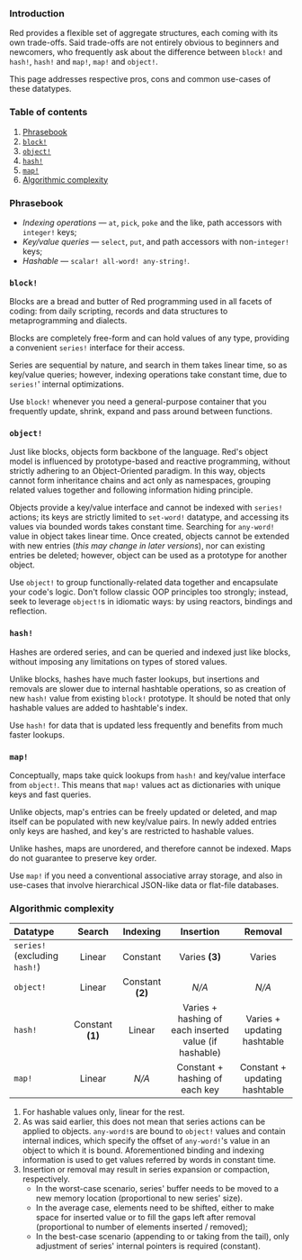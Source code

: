 ### Introduction

Red provides a flexible set of aggregate structures, each coming with its own trade-offs. Said trade-offs are not entirely obvious to beginners and newcomers, who frequently ask about the difference between `block!` and `hash!`, `hash!` and `map!`, `map!` and `object!`.

This page addresses respective pros, cons and common use-cases of these datatypes.

### Table of contents

1. [Phrasebook](#phrasebook)
1. [`block!`](#block)
1. [`object!`](#object)
1. [`hash!`](#hash)
1. [`map!`](#map)
1. [Algorithmic complexity](#algorithmic-complexity)

### Phrasebook

- *Indexing operations* — `at`, `pick`, `poke` and the like, path accessors with `integer!` keys;
- *Key/value queries* — `select`, `put`, and path accessors with non-`integer!` keys;
- *Hashable* — `scalar! all-word! any-string!`.

### `block!`

Blocks are a bread and butter of Red programming used in all facets of coding: from daily scripting, records and data structures to metaprogramming and dialects.

Blocks are completely free-form and can hold values of any type, providing a convenient `series!` interface for their access.

Series are sequential by nature, and search in them takes linear time, so as key/value queries; however, indexing operations take constant time, due to `series!`' internal optimizations.

Use `block!` whenever you need a general-purpose container that you frequently update, shrink, expand and pass around between functions.

### `object!`

Just like blocks, objects form backbone of the language. Red's object model is influenced by prototype-based and reactive programming, without strictly adhering to an Object-Oriented paradigm. In this way, objects cannot form inheritance chains and act only as namespaces, grouping related values together and following information hiding principle.

Objects provide a key/value interface and cannot be indexed with `series!` actions; its keys are strictly limited to `set-word!` datatype, and accessing its values via bounded words takes constant time. Searching for `any-word!` value in object takes linear time. Once created, objects cannot be extended with new entries (*this may change in later versions*), nor can existing entries be deleted; however, object can be used as a prototype for another object.

Use `object!` to group functionally-related data together and encapsulate your code's logic. Don't follow classic OOP principles too strongly; instead, seek to leverage `object!`s in idiomatic ways: by using reactors, bindings and reflection.

### `hash!`

Hashes are ordered series, and can be queried and indexed just like blocks, without imposing any limitations on types of stored values.

Unlike blocks, hashes have much faster lookups, but insertions and removals are slower due to internal hashtable operations, so as creation of new `hash!` value from existing `block!` prototype. It should be noted that only hashable values are added to hashtable's index.

Use `hash!` for data that is updated less frequently and benefits from much faster lookups.

### `map!`

Conceptually, maps take quick lookups from `hash!` and key/value interface from `object!`. This means that `map!` values act as dictionaries with unique keys and fast queries.

Unlike objects, map's entries can be freely updated or deleted, and map itself can be populated with new key/value pairs. In newly added entries only keys are hashed, and key's are restricted to hashable values.

Unlike hashes, maps are unordered, and therefore cannot be indexed. Maps do not guarantee to preserve key order.

Use `map!` if you need a conventional associative array storage, and also in use-cases that involve hierarchical JSON-like data or flat-file databases.

### Algorithmic complexity

| Datatype | Search | Indexing | Insertion | Removal |
|:-|:-:|:-:|:-:|:-:|
| `series!` (excluding `hash!`) | Linear | Constant | Varies **(3)** | Varies  |
| `object!` | Linear | Constant **(2)** | _N/A_ | _N/A_ |
| `hash!` | Constant **(1)** | Linear | Varies + hashing of each inserted value (if hashable) | Varies + updating hashtable |
| `map!` | Linear | _N/A_ | Constant + hashing of each key | Constant + updating hashtable |

1. For hashable values only, linear for the rest.
2. As was said earlier, this does not mean that series actions can be applied to objects. `any-word!`s are bound to `object!` values and contain internal indices, which specify the offset of `any-word!`'s value in an object to which it is bound. Aforementioned binding and indexing information is used to get values referred by words in constant time.
3. Insertion or removal may result in series expansion or compaction, respectively.
    - In the worst-case scenario, series' buffer needs to be moved to a new memory location (proportional to new series' size).
    - In the average case, elements need to be shifted, either to make space for inserted value or to fill the gaps left after removal (proportional to number of elements inserted / removed);
    - In the best-case scenario (appending to or taking from the tail), only adjustment of series' internal pointers is required (constant).